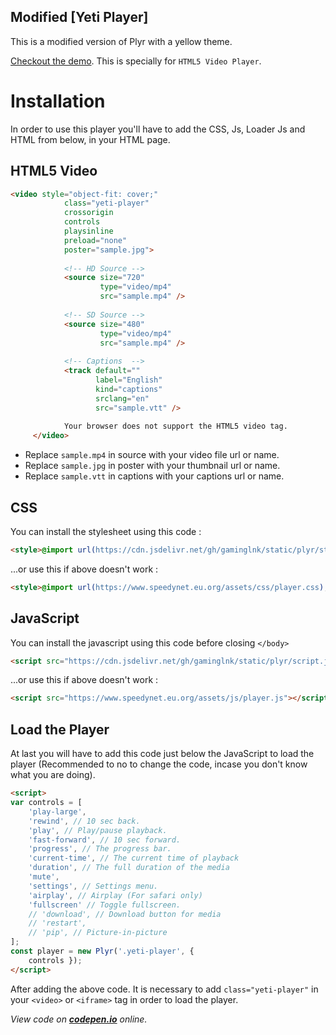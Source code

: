 ## Modified [Yeti Player]
This is a modified version of Plyr with a yellow theme.

[Checkout the demo](https://codepen.io/gaminglnk/full/BamRLrW). This is specially for ```HTML5 Video Player```.

# Installation
In order to use this player you'll have to add the CSS, Js, Loader Js and HTML from below, in your HTML page.
## HTML5 Video
```html
<video style="object-fit: cover;"
            class="yeti-player"
            crossorigin
            controls
            playsinline
            preload="none"
            poster="sample.jpg">
       
            <!-- HD Source -->
            <source size="720"
                    type="video/mp4" 
                    src="sample.mp4" />
       
            <!-- SD Source -->
            <source size="480"
                    type="video/mp4"
                    src="sample.mp4" />
       
            <!-- Captions  -->
            <track default=""
                   label="English"
                   kind="captions"
                   srclang="en"
                   src="sample.vtt" />
       
            Your browser does not support the HTML5 video tag.
     </video>
```
- Replace `sample.mp4` in source with your video file url or name.
- Replace `sample.jpg` in poster with your thumbnail url or name.
- Replace `sample.vtt` in captions with your captions url or name.

## CSS
You can install the stylesheet using this code :
```html
<style>@import url(https://cdn.jsdelivr.net/gh/gaminglnk/static/plyr/style.css);</style>
```
...or use this if above doesn't work :
```html
<style>@import url(https://www.speedynet.eu.org/assets/css/player.css);</style>
```
## JavaScript
You can install the javascript using this code before closing ```</body>```
```html
<script src="https://cdn.jsdelivr.net/gh/gaminglnk/static/plyr/script.js"></script>
```
...or use this if above doesn't work :
```html
<script src="https://www.speedynet.eu.org/assets/js/player.js"></script>
```
## Load the Player
At last you will have to add this code just below the JavaScript to load the player (Recommended to no to change the code, incase you don't know what you are doing).
```html
<script>
var controls = [
    'play-large',
    'rewind', // 10 sec back.
    'play', // Play/pause playback.
    'fast-forward', // 10 sec forward.
    'progress', // The progress bar.
    'current-time', // The current time of playback
    'duration', // The full duration of the media
    'mute',
    'settings', // Settings menu.
    'airplay', // Airplay (For safari only)
    'fullscreen' // Toggle fullscreen.
    // 'download', // Download button for media
    // 'restart',
    // 'pip', // Picture-in-picture
];
const player = new Plyr('.yeti-player', {
    controls });
</script>
```
After adding the above code. It is necessary to add ```class="yeti-player"``` in your ```<video>``` or ```<iframe>``` tag in order to load the player.

*View code on **[codepen.io](https://codepen.io/gaminglnk/pen/BamRLrW)** online.*
